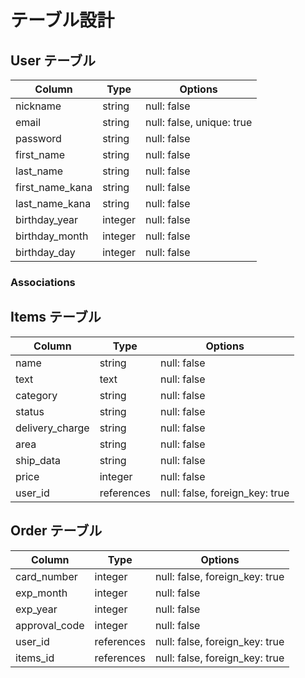 # テーブル設計

## User テーブル

| Column          | Type   | Options                   |
| --------------  | ------ | ------------------------- |
| nickname        | string | null: false               |
| email           | string | null: false, unique: true |
| password        | string | null: false               |
| first_name      | string | null: false               |
| last_name       | string | null: false               |
| first_name_kana | string | null: false               |
| last_name_kana  | string | null: false               |
| birthday_year   | integer | null: false               |
| birthday_month  | integer | null: false               |
| birthday_day    | integer | null: false               |

### Associations


## Items テーブル

| Column          | Type       | Options                        |
| --------------- | ---------- | ------------------------------ |
| name            | string     | null: false                    |
| text            | text       | null: false                    |
| category        | string     | null: false                    |
| status          | string     | null: false                    |
| delivery_charge | string     | null: false                    |
| area            | string     | null: false                    |
| ship_data       | string     | null: false                    |
| price           | integer    | null: false                    |
| user_id         | references | null: false, foreign_key: true |



## Order テーブル

| Column          | Type       | Options                        |
| --------------- | ---------- | ------------------------------ |
| card_number     | integer    | null: false, foreign_key: true |
| exp_month       | integer    | null: false                    |
| exp_year        | integer    | null: false                    |
| approval_code   | integer    | null: false                    |
| user_id         | references | null: false, foreign_key: true |
| items_id        | references | null: false, foreign_key: true |